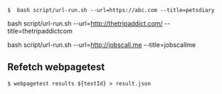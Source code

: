 

```
$  bash script/url-run.sh --url=https://abc.com --title=petsdiary
```


bash script/url-run.sh --url=http://thetripaddict.com/ --title=thetripaddictcom

bash script/url-run.sh --url=http://jobscall.me --title=jobscallme


## Refetch webpagetest

```
$ webpagetest results ${testId} > result.json
```